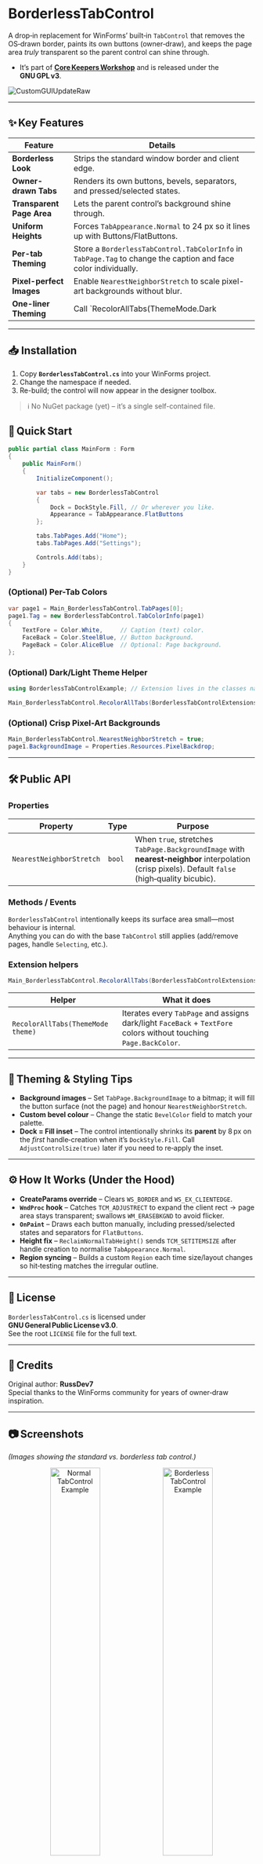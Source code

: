# BorderlessTabControl

A drop‑in replacement for WinForms’ built‑in `TabControl` that removes the OS‑drawn border, paints its own buttons (owner‑draw), and keeps the page area _truly_ transparent so the parent control can shine through.

- It’s part of **[Core Keepers Workshop](https://github.com/RussDev7/CoreKeepersWorkshop)** and is released under the **GNU GPL v3**.

![CustomGUIUpdateRaw](https://github.com/user-attachments/assets/af62700a-807c-40a3-aabc-e5c669be9049)

---

## ✨ Key Features

| Feature                   | Details                                                                                                         |
|---------------------------|-----------------------------------------------------------------------------------------------------------------|
| **Borderless Look**       | Strips the standard window border and client edge.                                                              |
| **Owner-drawn Tabs**      | Renders its own buttons, bevels, separators, and pressed/selected states.                                       |
| **Transparent Page Area** | Lets the parent control’s background shine through.                                                             |
| **Uniform Heights**       | Forces `TabAppearance.Normal` to 24 px so it lines up with Buttons/FlatButtons.                                 |
| **Per-tab Theming**       | Store a `BorderlessTabControl.TabColorInfo` in `TabPage.Tag` to change the caption and face color individually. |
| **Pixel-perfect Images**  | Enable `NearestNeighborStretch` to scale pixel-art backgrounds without blur.                                    |
| **One-liner Theming**     | Call `RecolorAllTabs(ThemeMode.Dark|Light)` to recolor every tab.                                               |

---

## 📥 Installation
1. Copy **`BorderlessTabControl.cs`** into your WinForms project.
2. Change the namespace if needed.
3. Re-build; the control will now appear in the designer toolbox.

> ℹ️ No NuGet package (yet) – it’s a single self-contained file.

## 🚀 Quick Start

   ```csharp
   public partial class MainForm : Form
   {
       public MainForm()
       {
           InitializeComponent();

           var tabs = new BorderlessTabControl
           {
               Dock = DockStyle.Fill, // Or wherever you like.
               Appearance = TabAppearance.FlatButtons
           };

           tabs.TabPages.Add("Home");
           tabs.TabPages.Add("Settings");

           Controls.Add(tabs);
       }
   }
   ```

### (Optional) Per-Tab Colors

   ```csharp
   var page1 = Main_BorderlessTabControl.TabPages[0];
   page1.Tag = new BorderlessTabControl.TabColorInfo(page1)
   {
       TextFore = Color.White,     // Caption (text) color.
       FaceBack = Color.SteelBlue, // Button background.
       PageBack = Color.AliceBlue  // Optional: Page background.
   };
   ```

### (Optional) Dark/Light Theme Helper

```csharp
using BorderlessTabControlExample; // Extension lives in the classes namespace.

Main_BorderlessTabControl.RecolorAllTabs(BorderlessTabControlExtensions.ThemeMode.Dark);
```

### (Optional) Crisp Pixel-Art Backgrounds

```csharp
Main_BorderlessTabControl.NearestNeighborStretch = true;
page1.BackgroundImage = Properties.Resources.PixelBackdrop;
```

---

## 🛠️ Public API

### Properties

| Property | Type | Purpose |
|----------|------|---------|
| `NearestNeighborStretch` | `bool` | When `true`, stretches `TabPage.BackgroundImage` with **nearest‑neighbor** interpolation (crisp pixels). Default `false` (high‑quality bicubic). |

### Methods / Events

`BorderlessTabControl` intentionally keeps its surface area small—most behaviour is internal.  
Anything you can do with the base `TabControl` still applies (add/remove pages, handle `Selecting`, etc.).

### Extension helpers

```csharp
Main_BorderlessTabControl.RecolorAllTabs(BorderlessTabControlExtensions.ThemeMode.Dark);
```

| Helper | What it does |
|--------|--------------|
| `RecolorAllTabs(ThemeMode theme)` | Iterates every `TabPage` and assigns dark/light `FaceBack` + `TextFore` colors without touching `Page.BackColor`. |

---

## 🎨 Theming & Styling Tips

* **Background images** – Set `TabPage.BackgroundImage` to a bitmap; it will fill the button surface (not the page) and honour `NearestNeighborStretch`.
* **Custom bevel colour** – Change the static `BevelColor` field to match your palette.
* **Dock = Fill inset** – The control intentionally shrinks its **parent** by 8 px on the _first_ handle‑creation when it’s `DockStyle.Fill`. Call `AdjustControlSize(true)` later if you need to re‑apply the inset.

---

## ⚙️ How It Works (Under the Hood)

* **CreateParams override** – Clears `WS_BORDER` and `WS_EX_CLIENTEDGE`.
* **`WndProc` hook** – Catches `TCM_ADJUSTRECT` to expand the client rect → page area stays transparent; swallows `WM_ERASEBKGND` to avoid flicker.
* **`OnPaint`** – Draws each button manually, including pressed/selected states and separators for `FlatButtons`.
* **Height fix** – `ReclaimNormalTabHeight()` sends `TCM_SETITEMSIZE` after handle creation to normalise `TabAppearance.Normal`.
* **Region syncing** – Builds a custom `Region` each time size/layout changes so hit‑testing matches the irregular outline.

---

## 📝 License

`BorderlessTabControl.cs` is licensed under **GNU General Public License v3.0**.  
See the root `LICENSE` file for the full text.

---

## 🙏 Credits

Original author: **RussDev7**  
Special thanks to the WinForms community for years of owner‑draw inspiration.

---

## 📷 Screenshots

_(Images showing the standard vs. borderless tab control.)_
<p align="center">
  <img src="https://github.com/user-attachments/assets/43b2d524-7517-4086-901c-b60d059666e6" alt="Normal TabControl Example"  width="45%">
  <img src="https://github.com/user-attachments/assets/1acce712-ddd0-4ebe-9a7d-f946b00f5449" alt="Borderless TabControl Example" width="45%">
</p>

---

> Found a bug or have an idea? Open an issue or pull request—contributions welcome!

